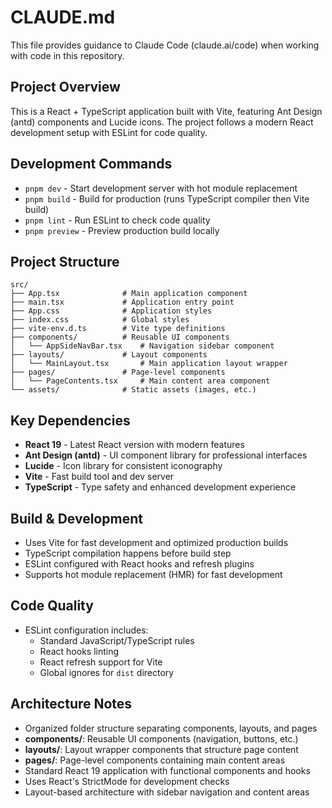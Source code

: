 # CLAUDE.md

This file provides guidance to Claude Code (claude.ai/code) when working with code in this repository.

## Project Overview

This is a React + TypeScript application built with Vite, featuring Ant Design (antd) components and Lucide icons. The project follows a modern React development setup with ESLint for code quality.

## Development Commands

- `pnpm dev` - Start development server with hot module replacement
- `pnpm build` - Build for production (runs TypeScript compiler then Vite build)
- `pnpm lint` - Run ESLint to check code quality
- `pnpm preview` - Preview production build locally

## Project Structure

```
src/
├── App.tsx              # Main application component
├── main.tsx             # Application entry point
├── App.css              # Application styles
├── index.css            # Global styles
├── vite-env.d.ts        # Vite type definitions
├── components/          # Reusable UI components
│   └── AppSideNavBar.tsx    # Navigation sidebar component
├── layouts/             # Layout components
│   └── MainLayout.tsx       # Main application layout wrapper
├── pages/               # Page-level components
│   └── PageContents.tsx     # Main content area component
└── assets/              # Static assets (images, etc.)
```

## Key Dependencies

- **React 19** - Latest React version with modern features
- **Ant Design (antd)** - UI component library for professional interfaces
- **Lucide** - Icon library for consistent iconography
- **Vite** - Fast build tool and dev server
- **TypeScript** - Type safety and enhanced development experience

## Build & Development

- Uses Vite for fast development and optimized production builds
- TypeScript compilation happens before build step
- ESLint configured with React hooks and refresh plugins
- Supports hot module replacement (HMR) for fast development

## Code Quality

- ESLint configuration includes:
  - Standard JavaScript/TypeScript rules
  - React hooks linting
  - React refresh support for Vite
  - Global ignores for `dist` directory

## Architecture Notes

- Organized folder structure separating components, layouts, and pages
- **components/**: Reusable UI components (navigation, buttons, etc.)
- **layouts/**: Layout wrapper components that structure page content
- **pages/**: Page-level components containing main content areas
- Standard React 19 application with functional components and hooks
- Uses React's StrictMode for development checks
- Layout-based architecture with sidebar navigation and content areas
